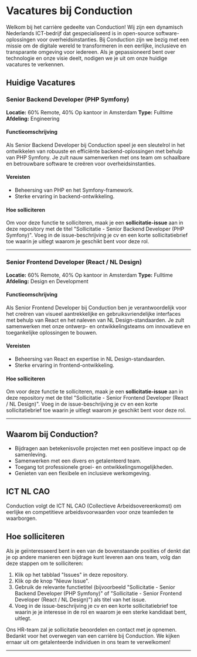 # Vacatures bij Conduction

Welkom bij het carrière gedeelte van Conduction! Wij zijn een dynamisch Nederlands ICT-bedrijf dat gespecialiseerd is in open-source software-oplossingen voor overheidsinstanties. Bij Conduction zijn we bezig met een missie om de digitale wereld te transformeren in een eerlijke, inclusieve en transparante omgeving voor iedereen. Als je gepassioneerd bent over technologie en onze visie deelt, nodigen we je uit om onze huidige vacatures te verkennen.

## Huidige Vacatures

### Senior Backend Developer (PHP Symfony)

**Locatie:** 60% Remote, 40% Op kantoor in Amsterdam
**Type:** Fulltime
**Afdeling:** Engineering

#### Functieomschrijving

Als Senior Backend Developer bij Conduction speel je een sleutelrol in het ontwikkelen van robuuste en efficiënte backend-oplossingen met behulp van PHP Symfony. Je zult nauw samenwerken met ons team om schaalbare en betrouwbare software te creëren voor overheidsinstanties.

#### Vereisten

- Beheersing van PHP en het Symfony-framework.
- Sterke ervaring in backend-ontwikkeling.

#### Hoe solliciteren

Om voor deze functie te solliciteren, maak je een **sollicitatie-issue** aan in deze repository met de titel "Sollicitatie - Senior Backend Developer (PHP Symfony)". Voeg in de issue-beschrijving je cv en een korte sollicitatiebrief toe waarin je uitlegt waarom je geschikt bent voor deze rol.

---

### Senior Frontend Developer (React / NL Design)

**Locatie:** 60% Remote, 40% Op kantoor in Amsterdam
**Type:** Fulltime
**Afdeling:** Design en Development

#### Functieomschrijving

Als Senior Frontend Developer bij Conduction ben je verantwoordelijk voor het creëren van visueel aantrekkelijke en gebruiksvriendelijke interfaces met behulp van React en het naleven van NL Design-standaarden. Je zult samenwerken met onze ontwerp- en ontwikkelingsteams om innovatieve en toegankelijke oplossingen te bouwen.

#### Vereisten

- Beheersing van React en expertise in NL Design-standaarden.
- Sterke ervaring in frontend-ontwikkeling.

#### Hoe solliciteren

Om voor deze functie te solliciteren, maak je een **sollicitatie-issue** aan in deze repository met de titel "Sollicitatie - Senior Frontend Developer (React / NL Design)". Voeg in de issue-beschrijving je cv en een korte sollicitatiebrief toe waarin je uitlegt waarom je geschikt bent voor deze rol.

---

## Waarom bij Conduction?

- Bijdragen aan betekenisvolle projecten met een positieve impact op de samenleving.
- Samenwerken met een divers en getalenteerd team.
- Toegang tot professionele groei- en ontwikkelingsmogelijkheden.
- Genieten van een flexibele en inclusieve werkomgeving.

## ICT NL CAO

Conduction volgt de ICT NL CAO (Collectieve Arbeidsovereenkomst) om eerlijke en competitieve arbeidsvoorwaarden voor onze teamleden te waarborgen.

## Hoe solliciteren

Als je geïnteresseerd bent in een van de bovenstaande posities of denkt dat je op andere manieren een bijdrage kunt leveren aan ons team, volg dan deze stappen om te solliciteren:

1. Klik op het tabblad "Issues" in deze repository.
2. Klik op de knop "Nieuw Issue".
3. Gebruik de relevante functietitel (bijvoorbeeld "Sollicitatie - Senior Backend Developer (PHP Symfony)" of "Sollicitatie - Senior Frontend Developer (React / NL Design)") als titel van het issue.
4. Voeg in de issue-beschrijving je cv en een korte sollicitatiebrief toe waarin je je interesse in de rol en waarom je een sterke kandidaat bent, uitlegt.

Ons HR-team zal je sollicitatie beoordelen en contact met je opnemen. Bedankt voor het overwegen van een carrière bij Conduction. We kijken ernaar uit om getalenteerde individuen in ons team te verwelkomen!

---
